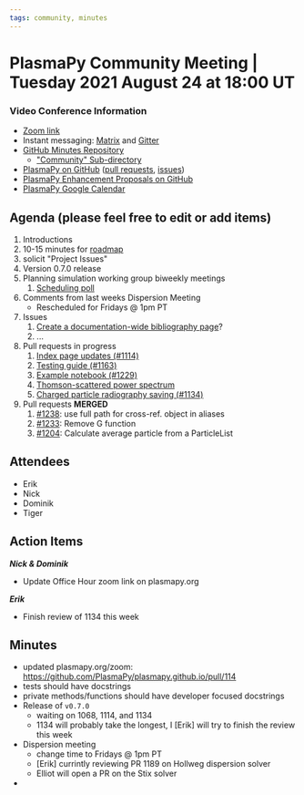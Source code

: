 ```yaml
---
tags: community, minutes
---
```


# PlasmaPy Community Meeting | Tuesday 2021 August 24 at 18:00 UT

### Video Conference Information
* [Zoom link](https://zoom.us/j/91633383503?pwd=QWNkdHpWeFhrYW1vQy91ODNTVG5Ndz09)
* Instant messaging: [Matrix](https://app.element.io/#/room/#plasmapy:openastronomy.org) and [Gitter](https://gitter.im/PlasmaPy/Lobby)
* [GitHub Minutes Repository](https://github.com/PlasmaPy/plasmapy-project/tree/master/minutes)
    * ["Community" Sub-directory](https://github.com/PlasmaPy/plasmapy-project/tree/master/minutes/_community)
* [PlasmaPy on GitHub](https://github.com/PlasmaPy/plasmapy) ([pull requests](https://github.com/PlasmaPy/plasmapy/pulls), [issues](https://github.com/PlasmaPy/plasmapy/issues))
* [PlasmaPy Enhancement Proposals on GitHub](https://github.com/PlasmaPy/PlasmaPy-PLEPs) 
* [PlasmaPy Google Calendar](https://calendar.google.com/calendar/embed?src=c_sqqq390s24jjfjp3q86pv41pi8%40group.calendar.google.com&ctz=America%2FNew_York)

## Agenda (please feel free to edit or add items)

1. Introductions
2. 10-15 minutes for [roadmap](https://hackmd.io/@plasmapy/ry0mmnj6v)
3. solicit "Project Issues"
4. Version 0.7.0 release
5. Planning simulation working group biweekly meetings
    1. [Scheduling poll](https://www.when2meet.com/?12617374-a7AjW)
7. Comments from last weeks Dispersion Meeting
    * Rescheduled for Fridays @ 1pm PT
8. Issues
    1. [Create a documentation-wide bibliography page](https://github.com/PlasmaPy/PlasmaPy/issues/1243)?
    2. ...
9. Pull requests in progress 
    1. [Index page updates (#1114)](https://github.com/PlasmaPy/PlasmaPy/pull/1114)
    2. [Testing guide (#1163)](https://github.com/PlasmaPy/PlasmaPy/pull/1163)
    3. [Example notebook (#1229)](https://github.com/PlasmaPy/PlasmaPy/pull/1229)
    4. [Thomson-scattered power spectrum](https://github.com/PlasmaPy/PlasmaPy/pull/1236)
    5. [Charged particle radiography saving (#1134)](https://github.com/PlasmaPy/PlasmaPy/pull/1134)
10. Pull requests **MERGED**
    1. [#1238](https://github.com/PlasmaPy/PlasmaPy/pull/1238): use full path for cross-ref. object in aliases
    2. [#1233](https://github.com/PlasmaPy/PlasmaPy/pull/1233): Remove G function
    3. [#1204](https://github.com/PlasmaPy/PlasmaPy/pull/1204): Calculate average particle from a ParticleList
    
## Attendees

* Erik
* Nick
* Dominik
* Tiger

## Action Items

***Nick & Dominik***
* Update Office Hour zoom link on plasmapy.org

***Erik***
* Finish review of 1134 this week

## Minutes

* updated plasmapy.org/zoom: https://github.com/PlasmaPy/plasmapy.github.io/pull/114
* tests should have docstrings
* private methods/functions should have developer focused docstrings
* Release of `v0.7.0`
    * waiting on 1068, 1114, and 1134
    * 1134 will probably take the longest, I [Erik] will try to finish the review this week
* Dispersion meeting
    * change time to Fridays @ 1pm PT
    * [Erik] currintly reviewing PR 1189 on Hollweg dispersion solver
    * Elliot will open a PR on the Stix solver
* 